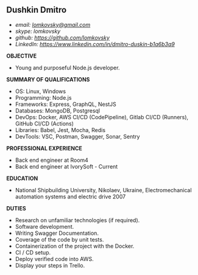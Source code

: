 ## Dushkin Dmitro
* *email: lomkovsky@gmail.com*
* *skype: lomkovsky*
* *github: https://github.com/lomkovsky*
* *LinkedIn: https://www.linkedin.com/in/dmitro-duskin-b1a6b3a9*

**OBJECTIVE**

* Young and purposeful Node.js developer.

**SUMMARY OF QUALIFICATIONS**
* OS: Linux, Windows
* Programming: Node.js
* Frameworks: Express, GraphQL, NestJS
* Databases: MongoDB, Postgresql
* DevOps: Docker, AWS CI/CD (CodePipeline), Gitlab CI/CD (Runners), GitHub CI/CD (Actions) 
* Libraries: Babel, Jest, Mocha, Redis
* DevTools: VSC, Postman, Swagger, Sonar, Sentry

**PROFESSIONAL EXPERIENCE**

* Back end engineer at Room4
* Back end engineer at IvorySoft - Current

**EDUCATION**
* National Shipbuilding University,  Nikolaev, Ukraine, Electromechanical automation systems and electric drive 2007

**DUTIES**

* Research on unfamiliar technologies (if required).
* Software development.
* Writing Swagger Documentation.
* Coverage of the code by unit tests.
* Containerization of the project with the Docker.
* CI / CD setup.
* Deploy verified code into AWS.
* Display your steps in Trello.
